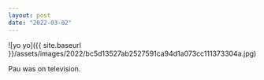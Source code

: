 ```yaml
---
layout: post
date: "2022-03-02"
---
```


![yo yo]({{ site.baseurl }}/assets/images/2022/bc5d13527ab2527591ca94d1a073cc111373304a.jpg)

Pau was on television.
